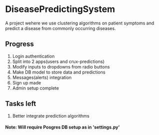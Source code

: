 # DiseasePredictingSystem
A project wehere we use clustering algorithms on patient symptoms and predict a disease from commonly occurring diseases.

## Progress
1. Login authentication
2. Split into 2 apps(users and crux-predictions)
4. Modify inputs to dropdowns from radio buttons
5. Make DB model to store data and predictions
6. Messages(alerts) integration
7. Sign up made
8. Admin setup complete

## Tasks left
1. Better integrate prediction algorithms

#### Note: Will require Posgres DB setup as in 'settings.py'